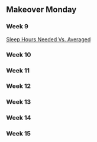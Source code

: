 ## Makeover Monday

### Week 9

[Sleep Hours Needed Vs. Averaged](https://raw.githubusercontent.com/cguzzetti/infoVis/master/makeoverMonday/week9/week9.md)

### Week 10

### Week 11

### Week 12

### Week 13

### Week 14

### Week 15
